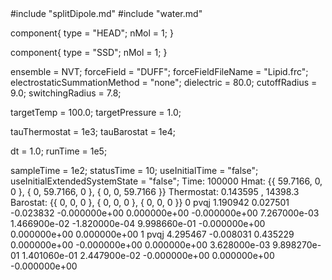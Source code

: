 <OOPSE version=4>
  <MetaData>
#include "splitDipole.md"
#include "water.md"


component{
  type = "HEAD";
  nMol = 1;
}

component{
  type = "SSD";
  nMol = 1;
}



ensemble = NVT;
forceField = "DUFF";
forceFieldFileName = "Lipid.frc";
electrostaticSummationMethod = "none";
dielectric = 80.0;
cutoffRadius = 9.0;
switchingRadius = 7.8;



targetTemp = 100.0;
targetPressure = 1.0;

tauThermostat = 1e3;
tauBarostat = 1e4;

dt = 1.0;
runTime = 1e5;

sampleTime = 1e2;
statusTime = 10;
useInitialTime = "false";
useInitialExtendedSystemState = "false";
  </MetaData>
  <Snapshot>
    <FrameData>
        Time: 100000
        Hmat: {{ 59.7166, 0, 0 }, { 0, 59.7166, 0 }, { 0, 0, 59.7166 }}
  Thermostat: 0.143595 , 14398.3
    Barostat: {{ 0, 0, 0 }, { 0, 0, 0 }, { 0, 0, 0 }}
    </FrameData>
    <StuntDoubles>
         0    pvqj           1.190942           0.027501          -0.023832 -0.000000e+00  0.000000e+00 -0.000000e+00  7.267000e-03  1.466900e-02 -1.820000e-04  9.998660e-01 -0.000000e+00  0.000000e+00  0.000000e+00
         1    pvqj           4.295467          -0.008031           0.435229  0.000000e+00 -0.000000e+00  0.000000e+00  3.628000e-03  9.898270e-01  1.401060e-01  2.447900e-02 -0.000000e+00  0.000000e+00 -0.000000e+00
    </StuntDoubles>
  </Snapshot>
</OOPSE>
